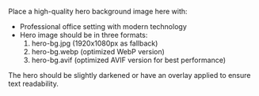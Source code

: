 Place a high-quality hero background image here with:
- Professional office setting with modern technology
- Hero image should be in three formats:
  1. hero-bg.jpg (1920x1080px as fallback)
  2. hero-bg.webp (optimized WebP version)
  3. hero-bg.avif (optimized AVIF version for best performance)

The hero should be slightly darkened or have an overlay applied to ensure text readability.
